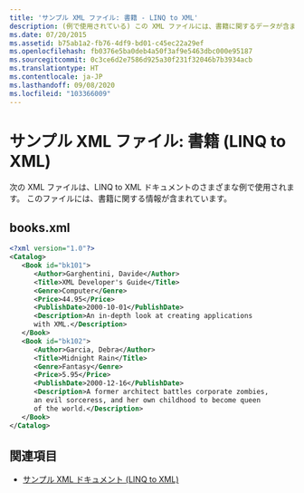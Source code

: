 ```yaml
---
title: 'サンプル XML ファイル: 書籍 - LINQ to XML'
description: (例で使用されている) この XML ファイルには、書籍に関するデータが含まれています。
ms.date: 07/20/2015
ms.assetid: b75ab1a2-fb76-4df9-bd01-c45ec22a29ef
ms.openlocfilehash: fb0376e5ba0deb4a50f3af9e5463dbc000e95187
ms.sourcegitcommit: 0c3ce6d2e7586d925a30f231f32046b7b3934acb
ms.translationtype: HT
ms.contentlocale: ja-JP
ms.lasthandoff: 09/08/2020
ms.locfileid: "103366009"
---
```

# <a name="sample-xml-file-books-linq-to-xml"></a>サンプル XML ファイル: 書籍 (LINQ to XML)

次の XML ファイルは、LINQ to XML ドキュメントのさまざまな例で使用されます。 このファイルには、書籍に関する情報が含まれています。

## <a name="booksxml"></a>books.xml

```xml
<?xml version="1.0"?>
<Catalog>
   <Book id="bk101">
      <Author>Garghentini, Davide</Author>
      <Title>XML Developer's Guide</Title>
      <Genre>Computer</Genre>
      <Price>44.95</Price>
      <PublishDate>2000-10-01</PublishDate>
      <Description>An in-depth look at creating applications
      with XML.</Description>
   </Book>
   <Book id="bk102">
      <Author>Garcia, Debra</Author>
      <Title>Midnight Rain</Title>
      <Genre>Fantasy</Genre>
      <Price>5.95</Price>
      <PublishDate>2000-12-16</PublishDate>
      <Description>A former architect battles corporate zombies,
      an evil sorceress, and her own childhood to become queen
      of the world.</Description>
   </Book>
</Catalog>
```

## <a name="see-also"></a>関連項目

- [サンプル XML ドキュメント (LINQ to XML)](sample-xml-file-typical-purchase-order.md)
